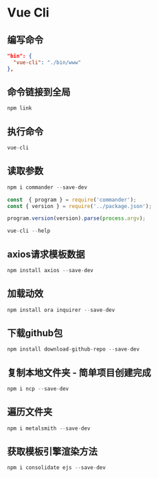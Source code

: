 # Vue Cli

## 编写命令

```json
"bin": {
  "vue-cli": "./bin/www"
},
```

## 命令链接到全局

```js
npm link
```

## 执行命令

```js
vue-cli
```

## 读取参数

```js
npm i commander --save-dev
```

```js
const  { program } = require('commander');
const { version } = require('../package.json');

program.version(version).parse(process.argv);
```

```js
vue-cli --help
```

## axios请求模板数据

```js
npm install axios --save-dev
```

## 加载动效

```js
npm install ora inquirer --save-dev
```

## 下载github包

```js
npm install download-github-repo --save-dev
```

## 复制本地文件夹 - 简单项目创建完成

```js
npm i ncp --save-dev
```

## 遍历文件夹

```js
npm i metalsmith --save-dev
```

## 获取模板引擎渲染方法

```js
npm i consolidate ejs --save-dev
```